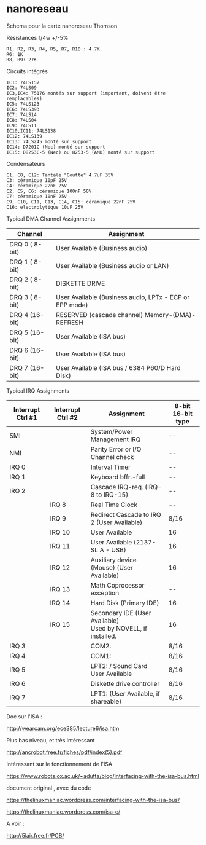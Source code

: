 # nanoreseau

Schema pour la carte nanoreseau Thomson


Résistances 1/4w +/-5%
```
R1, R2, R3, R4, R5, R7, R10 : 4.7K
R6: 1K
R8, R9: 27K
```

Circuits intégrés
```
IC1: 74LS157
IC2: 74LS09
IC3,IC4: 75176 montés sur support (important, doivent être remplaçables)
IC5: 74LS123
IC6: 74LS393
IC7: 74LS14
IC8: 74LS04
IC9: 74LS11
IC10,IC11: 74LS138
IC12: 74LS139
IC13: 74LS245 monté sur support
IC14: D7201C (Nec) monté sur support
IC15: D8253C-5 (Nec) ou 8253-5 (AMD) monté sur support
```


Condensateurs
```
C1, C8, C12: Tantale "Goutte" 4.7uF 35V
C3: céramique 10pF 25V
C4: céramique 22nF 25V
C2, C5, C6: céramique 100nF 50V
C7: céramique 10nF 25V
C9, C10, C11, C13, C14, C15: céramique 22nF 25V
C16: electrolytique 10uF 25V
```


Typical DMA Channel Assignments

| Channel 	      | Assignment                                                   |
| ----------------|------------------------------------------------------------- |
| DRQ 0 ( 8-bit) 	| User Available (Business audio)                              |
| DRQ 1 ( 8-bit) 	| User Available (Business audio or LAN)                       |
| DRQ 2 ( 8-bit) 	| DISKETTE DRIVE                                               |
| DRQ 3 ( 8-bit) 	| User Available (Business audio, LPTx - ECP or EPP mode)      |
| DRQ 4 (16-bit) 	| RESERVED (cascade channel) Memory-(DMA)-REFRESH              |
| DRQ 5 (16-bit) 	| User Available (ISA bus)                                     |
| DRQ 6 (16-bit) 	|User Available (ISA bus)                                      |
| DRQ 7 (16-bit) 	| User Available (ISA bus / 6384 P60/D Hard Disk)              |


 Typical IRQ Assignments


| Interrupt Ctrl #1 | Interrupt Ctrl #2 | Assignment                                |	8-bit 16-bit type |
|-------------------|-------------------|--------------------------------------------|----|                       
| SMI 	  	        |                   | System/Power Management IRQ                |	-- |
| NMI 	  	        |                   | Parity Error or I/O Channel check          |	-- |
| IRQ 0 	  	      |                   | Interval Timer 	                           | -- |
| IRQ 1 	  	      |                   | Keyboard bffr.-full                        |	-- |
| IRQ 2 	  	      |                   | Cascade IRQ-req. (IRQ-8 to IRQ-15)         |	-- |
|                   | IRQ 8             | Real Time Clock 	                         | -- |
|                   | IRQ 9             | Redirect Cascade to IRQ 2 (User Available) | 8/16 |
|                   | IRQ 10            | User Available                             | 16 |
|                   | IRQ 11            | User Available (2137-SL A - USB) 	         | 16 |
|                   | IRQ 12            | Auxiliary device (Mouse) (User Available)  | 16 |
|                   | IRQ 13            | Math Coprocessor exception 	               | -- |
|                   | IRQ 14            | Hard Disk (Primary IDE)                    | 16 |
|                   | IRQ 15            | Secondary IDE (User Available)<br> Used by NOVELL, if installed. |16 |
| IRQ 3             |                   | COM2: 	                                   | 8/16 |
| IRQ 4             |                   | COM1: 	                                   | 8/16 |
| IRQ 5             |                   | LPT2: / Sound Card User Available 	       | 8/16 |
| IRQ 6             |                   | Diskette drive controller 	               | 8/16 |
| IRQ 7             |                   | LPT1: (User Available, if shareable) 	     | 8/16 |

Doc sur l'ISA :

http://wearcam.org/ece385/lecture6/isa.htm

Plus bas niveau, et très intéressant

http://ancrobot.free.fr/fiches/pdf/index(5).pdf

Intéressant sur le fonctionnement de l'ISA

https://www.robots.ox.ac.uk/~adutta/blog/interfacing-with-the-isa-bus.html

document original , avec du code

https://thelinuxmaniac.wordpress.com/interfacing-with-the-isa-bus/

https://thelinuxmaniac.wordpress.com/isa-c/


A voir : 

http://5lair.free.fr/PCB/
